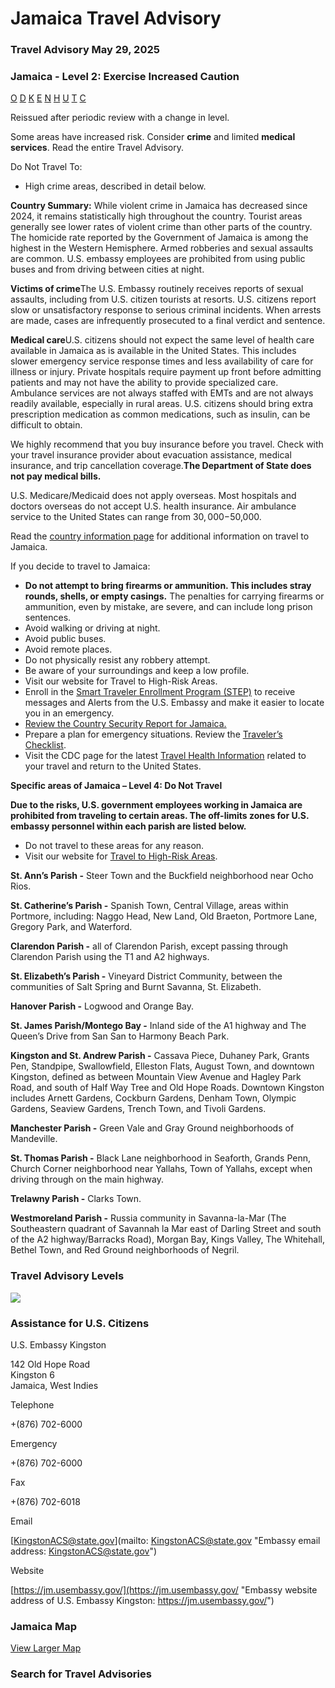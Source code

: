 # Jamaica Travel Advisory

### Travel Advisory May 29, 2025

### Jamaica - Level 2: Exercise Increased Caution

[O](javascript:void(0); "Tool Tip: Other")
[D](javascript:void(0); "Tool Tip: Wrongful Detention")
[K](javascript:void(0); "Tool Tip: Kidnap and Hostage")
[E](javascript:void(0); "Tool Tip: Event")
[N](javascript:void(0); "Tool Tip: Disaster")
[H](javascript:void(0); "Tool Tip: Health")
[U](javascript:void(0); "Tool Tip: Civil Unrest")
[T](javascript:void(0); "Tool Tip: Terrorism")
[C](javascript:void(0); "Tool Tip: Crimes")

Reissued after periodic review with a change in level.

Some areas have increased risk. Consider **crime** and limited **medical services**. Read the entire Travel Advisory.

Do Not Travel To:

* High crime areas, described in detail below.

**Country Summary:** While violent crime in Jamaica has decreased since 2024, it remains statistically high throughout the country. Tourist areas generally see lower rates of violent crime than other parts of the country. The homicide rate reported by the Government of Jamaica is among the highest in the Western Hemisphere. Armed robberies and sexual assaults are common. U.S. embassy employees are prohibited from using public buses and from driving between cities at night.

**Victims of crime**The U.S. Embassy routinely receives reports of sexual assaults, including from U.S. citizen tourists at resorts. U.S. citizens report slow or unsatisfactory response to serious criminal incidents. When arrests are made, cases are infrequently prosecuted to a final verdict and sentence.

**Medical care**U.S. citizens should not expect the same level of health care available in Jamaica as is available in the United States. This includes slower emergency service response times and less availability of care for illness or injury. Private hospitals require payment up front before admitting patients and may not have the ability to provide specialized care. Ambulance services are not always staffed with EMTs and are not always readily available, especially in rural areas. U.S. citizens should bring extra prescription medication as common medications, such as insulin, can be difficult to obtain.

We highly recommend that you buy insurance before you travel. Check with your travel insurance provider about evacuation assistance, medical insurance, and trip cancellation coverage.**The Department of State does not pay medical bills.**

U.S. Medicare/Medicaid does not apply overseas. Most hospitals and doctors overseas do not accept U.S. health insurance. Air ambulance service to the United States can range from $30,000-$50,000.

Read the [country information page](https://travel.state.gov/content/travel/en/international-travel/International-Travel-Country-Information-Pages/Jamaica.html) for additional information on travel to Jamaica.

If you decide to travel to Jamaica:

* **Do not attempt to bring firearms or ammunition. This includes stray rounds, shells, or empty casings.** The penalties for carrying firearms or ammunition, even by mistake, are severe, and can include long prison sentences.
* Avoid walking or driving at night.
* Avoid public buses.
* Avoid remote places.
* Do not physically resist any robbery attempt.
* Be aware of your surroundings and keep a low profile.
* Visit our website for Travel to High-Risk Areas.
* Enroll in the [Smart Traveler Enrollment Program (STEP)](https://step.state.gov/) to receive messages and Alerts from the U.S. Embassy and make it easier to locate you in an emergency.
* [Review the Country Security Report for Jamaica.](https://www.osac.gov/Content/Report/ab8ec542-91c4-4b71-88af-1ce3edfe6a01)
* Prepare a plan for emergency situations. Review the [Traveler’s Checklist](https://travel.state.gov/content/passports/en/go/checklist.html).
* Visit the CDC page for the latest [Travel Health Information](https://wwwnc.cdc.gov/travel/destinations/list) related to your travel and return to the United States.

**Specific areas of Jamaica – Level 4: Do Not Travel**

**Due to the risks, U.S. government employees working in Jamaica are prohibited from traveling to certain areas. The off-limits zones for U.S. embassy personnel within each parish are listed below.**

* Do not travel to these areas for any reason.
* Visit our website for [Travel to High-Risk Areas](https://travel.state.gov/content/passports/en/go/TraveltoHighRiskAreas.html).

**St. Ann’s Parish -** Steer Town and the Buckfield neighborhood near Ocho Rios.

**St. Catherine’s Parish -** Spanish Town, Central Village, areas within Portmore, including: Naggo Head, New Land, Old Braeton, Portmore Lane, Gregory Park, and Waterford.

**Clarendon Parish -** all of Clarendon Parish, except passing through Clarendon Parish using the T1 and A2 highways.

**St. Elizabeth’s Parish -** Vineyard District Community, between the communities of Salt Spring and Burnt Savanna, St. Elizabeth.

**Hanover Parish -** Logwood and Orange Bay.

**St. James Parish/Montego Bay -** Inland side of the A1 highway and The Queen’s Drive from San San to Harmony Beach Park.

**Kingston and St. Andrew Parish -** Cassava Piece, Duhaney Park, Grants Pen, Standpipe, Swallowfield, Elleston Flats, August Town, and downtown Kingston, defined as between Mountain View Avenue and Hagley Park Road, and south of Half Way Tree and Old Hope Roads. Downtown Kingston includes Arnett Gardens, Cockburn Gardens, Denham Town, Olympic Gardens, Seaview Gardens, Trench Town, and Tivoli Gardens.

**Manchester Parish -** Green Vale and Gray Ground neighborhoods of Mandeville.

**St. Thomas Parish -** Black Lane neighborhood in Seaforth, Grands Penn, Church Corner neighborhood near Yallahs, Town of Yallahs, except when driving through on the main highway.

**Trelawny Parish -** Clarks Town.

**Westmoreland Parish -** Russia community in Savanna-la-Mar (The Southeastern quadrant of Savannah la Mar east of Darling Street and south of the A2 highway/Barracks Road), Morgan Bay, Kings Valley, The Whitehall, Bethel Town, and Red Ground neighborhoods of Negril.

### Travel Advisory Levels

[![](/content/dam/NEWTravelAssets/images/travel-levelv2.svg)](/content/travel/en/international-travel/before-you-go/about-our-new-products.html "Travel Advisory Levels")

### Assistance for U.S. Citizens

U.S. Embassy Kingston

142 Old Hope Road  
Kingston 6  
Jamaica, West Indies

Telephone

+(876) 702-6000

Emergency

+(876) 702-6000

Fax

+(876) 702-6018

Email

[KingstonACS@state.gov](mailto: KingstonACS@state.gov "Embassy email address: KingstonACS@state.gov")

Website

[https://jm.usembassy.gov/](https://jm.usembassy.gov/ "Embassy website address of U.S. Embassy Kingston: https://jm.usembassy.gov/")

### Jamaica Map

[View Larger Map](https://travelmaps.state.gov/TSGMap/?extent=-79.002850734,17.370630505,-75.678305544,19.027297673 "Map of Jamaica")



### Search for Travel Advisories